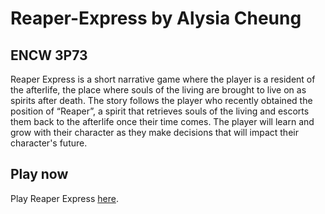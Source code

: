 # Reaper-Express by Alysia Cheung
## ENCW 3P73
Reaper Express is a short narrative game where the player is a resident of the afterlife, the place where souls of the living are brought to live on as spirits after death. The story follows the player who recently obtained the position of “Reaper”, a spirit that retrieves souls of the living and escorts them back to the afterlife once their time comes. The player will learn and grow with their character as they make decisions that will impact their character's future.

## Play now

Play Reaper Express [here](https://allystarc.github.io/Reaper-Express/Reaper_Express.html).
